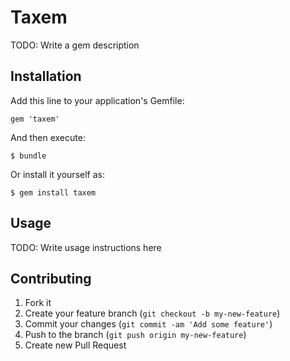# Taxem

TODO: Write a gem description

## Installation

Add this line to your application's Gemfile:

    gem 'taxem'

And then execute:

    $ bundle

Or install it yourself as:

    $ gem install taxem

## Usage

TODO: Write usage instructions here

## Contributing

1. Fork it
2. Create your feature branch (`git checkout -b my-new-feature`)
3. Commit your changes (`git commit -am 'Add some feature'`)
4. Push to the branch (`git push origin my-new-feature`)
5. Create new Pull Request
